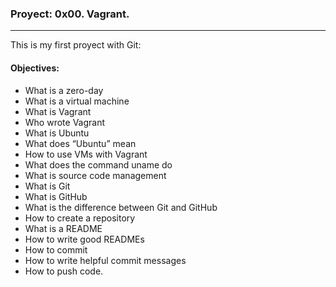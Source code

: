 ### Proyect: 0x00. Vagrant.  
---
This is my first proyect with Git:  
#### Objectives:  
- What is a zero-day  
- What is a virtual machine  
- What is Vagrant  
- Who wrote Vagrant  
- What is Ubuntu  
- What does “Ubuntu” mean  
- How to use VMs with Vagrant  
- What does the command uname do  
- What is source code management  
- What is Git  
- What is GitHub  
- What is the difference between Git and GitHub  
- How to create a repository  
- What is a README  
- How to write good READMEs  
- How to commit  
- How to write helpful commit messages  
- How to push code.  
